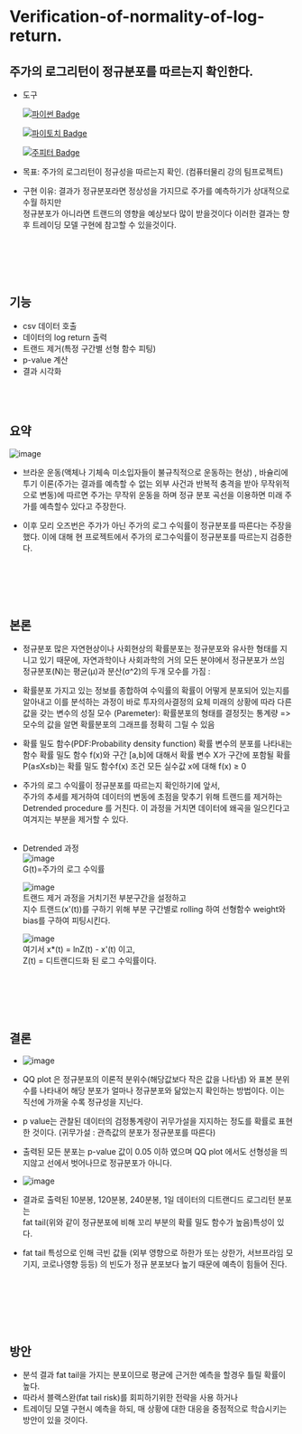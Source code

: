 # Verification-of-normality-of-log-return.
## 주가의 로그리턴이 정규분포를 따르는지 확인한다.

- 도구

    [![파이썬 Badge](https://img.shields.io/badge/python-3776AB?style=flat-square&logo=python&logoColor=white&link=mailto:wjtls01@naver.com)](mailto:wjtls01@naver.com)

    [![파이토치 Badge](https://img.shields.io/badge/pytorch-EE4C2C?style=flat-square&logo=pytorch&logoColor=white&link=mailto:wjtls01@naver.com)](mailto:wjtls01@naver.com)

    [![주피터 Badge](https://img.shields.io/badge/jupyter-F37626?style=flat-square&logo=jupyter&logoColor=white&link=mailto:wjtls01@naver.com)](mailto:wjtls01@naver.com)

- 목표: 주가의 로그리턴이 정규성을 따르는지 확인. (컴퓨터물리 강의 팀프로젝트)

- 구현 이유: 결과가 정규분포라면 정상성을 가지므로 주가를 예측하기가 상대적으로 수월 하지만 <br/>
          정규분포가 아니라면 트랜드의 영향을 예상보다 많이 받을것이다 이러한 결과는 향후 트레이딩 모델 구현에 참고할 수 있을것이다.
  
<br/><br/><br/><br/>


## 기능
  - csv 데이터 호출
  - 데이터의 log return 출력
  - 트랜드 제거(특정 구간별 선형 함수 피팅)
  - p-value 계산
  - 결과 시각화
  <br/><br/><br/><br/>


## 요약
  ![image](https://user-images.githubusercontent.com/60399060/146669544-09f4ef93-88ef-4c30-b04f-b1a489e292de.png)

   - 브라운 운동(액체나 기체속 미소입자들이 불규칙적으로 운동하는 현상) ,
      바슐리에 투기 이론(주가는 결과를 예측할 수 없는 외부 사건과 반복적 충격을 받아 무작위적으로 변동)에 따르면 
      주가는 무작위 운동을 하며 정규 분포 곡선을 이용하면 미래 주가를 예측할수 있다고 주장한다. 
      
   - 이후 모리 오즈번은 주가가 아닌 주가의 로그 수익률이 정규분포를 따른다는 주장을 했다. 
      이에 대해 현 프로젝트에서 주가의 로그수익률이 정규분포를 따르는지 검증한다.
      

  <br/><br/><br/><br/>


## 본론
  - 정규분포 
    많은 자연현상이나 사회현상의 확률분포는 정규분포와 유사한 형태를 지니고 있기 때문에, 자연과학이나 사회과학의 거의 모든 분야에서 정규분포가 쓰임
    정규분포(N)는 평균(μ)과 분산(σ^2)의 두개 모수를 가짐 :
    
  - 확률분포 
    가지고 있는 정보를 종합하여 수익률의 확률이 어떻게 분포되어 있는지를 알아내고 이를 분석하는 과정이 바로 투자의사결정의 요체
    미래의 상황에 따라 다른 값을 갖는 변수의 성질
    모수 (Paremeter): 확률분포의 형태를 결정짓는 통계량 
    => 모수의 값을 알면 확률분포의 그래프를 정확히 그릴 수 있음
    
  - 확률 밀도 함수(PDF:Probability density function)
    확률 변수의 분포를 나타내는 함수
    확률 밀도 함수 f(x)와 구간 [a,b]에 대해서 확률 변수 X가 구간에 포함될 확률 P(a≤X≤b)는 
    확률 밀도 함수f(x) 조건
    모든 실수값 x에 대해 f(x) ≥ 0
 

 - 주가의 로그 수익률이 정규분포를 따르는지 확인하기에 앞서, <br/>
   주가의 추세를 제거하여 데이터의 변동에 초점을 맞추기 위해 트랜드를 제거하는 Detrended procedure 를 거친다.
   이 과정을 거치면 데이터에 왜곡을 일으킨다고 여겨지는 부분을 제거할 수 있다.<br/><br/>
   
 - Detrended 과정<br/>
   ![image](https://user-images.githubusercontent.com/60399060/146667054-0d3b15d7-769d-41be-a7dd-6cf8975e8657.png)<br/>
   G(t)=주가의 로그 수익률
   
   ![image](https://user-images.githubusercontent.com/60399060/146667060-ba3256e8-5458-4590-8383-39c9b74821d4.png)<br/>
   트랜드 제거 과정을 거치기전 부분구간을 설정하고<br/>
   지수 트랜드(x'(t))를 구하기 위해 부분 구간별로 rolling 하여 선형함수 weight와 bias를 구하여 피팅시킨다.
   
   ![image](https://user-images.githubusercontent.com/60399060/146667083-78ab7987-69c7-4d53-b2d2-926ec5163d11.png)<br/>
   여기서 x*(t) = lnZ(t) - x'(t) 이고,<br/>
   Z(t) = 디트랜디드화 된 로그 수익률이다.
   
   
   
  <br/><br/><br/><br/>

 
## 결론 
  - ![image](https://user-images.githubusercontent.com/60399060/146708903-12865ba3-8c23-439a-8550-9e4ff7493344.png)
  -  QQ plot 은 정규분포의 이론적 분위수(해당값보다 작은 값을 나타냄) 와 표본 분위수를 나타내어 해당 분포가 얼마나 정규분포와 닮았는지 확인하는 방법이다. 이는 직선에 가까울 수록 정규성을 지닌다.
  -  p value는 관찰된 데이터의 검정통계량이 귀무가설을 지지하는 정도를 확률로 표현한 것이다.
     (귀무가설 : 관측값의 분포가 정규분포를 따른다)
    
  - 출력된 모든 분포는 p-value 값이 0.05 이하 였으며 QQ plot 에서도 선형성을 띄지않고 선에서 벗어나므로 정규분포가 아니다.

  - ![image](https://user-images.githubusercontent.com/60399060/146700305-be1873e9-520e-4b27-b0b5-ffc922227336.png)
  - 결과로 출력된 10분봉, 120분봉, 240분봉, 1일 데이터의 디트랜디드 로그리턴 분포는 <br/>
    fat tail(위와 같이 정규분포에 비해 꼬리 부분의 확률 밀도 함수가 높음)특성이 있다.
  - fat tail 특성으로 인해 극빈 값들 (외부 영향으로 하한가 또는 상한가, 서브프라임 모기지, 코로나영향 등등) 의 빈도가 
    정규 분포보다 높기 때문에 예측이 힘들어 진다.
  
  <br/><br/><br/><br/><br/>
  

## 방안
  - 분석 결과 fat tail을 가지는 분포이므로 평균에 근거한 예측을 할경우 틀릴 확률이 높다.
  - 따라서 블랙스완(fat tail risk)를 회피하기위한 전략을 사용 하거나
  - 트레이딩 모델 구현시 예측을 하되, 매 상황에 대한 대응을 중점적으로 학습시키는 방안이 있을 것이다.

